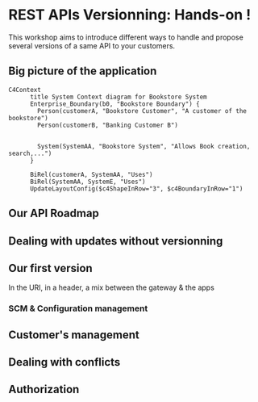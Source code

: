 # REST APIs Versionning: Hands-on !

This workshop aims to introduce different ways to handle and propose several versions of a same API to your customers.


## Big picture of the application

```mermaid
C4Context
      title System Context diagram for Bookstore System
      Enterprise_Boundary(b0, "Bookstore Boundary") {
        Person(customerA, "Bookstore Customer", "A customer of the bookstore")
        Person(customerB, "Banking Customer B")      
        
        
        System(SystemAA, "Bookstore System", "Allows Book creation, search,...")  
      }
      
      BiRel(customerA, SystemAA, "Uses")
      BiRel(SystemAA, SystemE, "Uses")
      UpdateLayoutConfig($c4ShapeInRow="3", $c4BoundaryInRow="1")
```

## Our API Roadmap

## Dealing with updates without versionning

## Our first version

In the URI, in a header, a mix between the gateway & the apps

### SCM & Configuration management

## Customer's management

## Dealing with conflicts

## Authorization